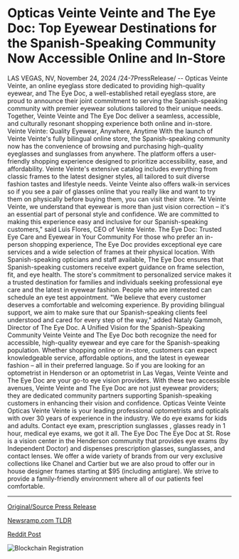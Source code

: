 # Opticas Veinte Veinte and The Eye Doc: Top Eyewear Destinations for the Spanish-Speaking Community Now Accessible Online and In-Store

LAS VEGAS, NV, November 24, 2024 /24-7PressRelease/ -- Opticas Veinte Veinte, an online eyeglass store dedicated to providing high-quality eyewear, and The Eye Doc, a well-established retail eyeglass store, are proud to announce their joint commitment to serving the Spanish-speaking community with premier eyewear solutions tailored to their unique needs. Together, Veinte Veinte and The Eye Doc deliver a seamless, accessible, and culturally resonant shopping experience both online and in-store.  Veinte Veinte: Quality Eyewear, Anywhere, Anytime  With the launch of Veinte Veinte's fully bilingual online store, the Spanish-speaking community now has the convenience of browsing and purchasing high-quality eyeglasses and sunglasses from anywhere. The platform offers a user-friendly shopping experience designed to prioritize accessibility, ease, and affordability. Veinte Veinte's extensive catalog includes everything from classic frames to the latest designer styles, all tailored to suit diverse fashion tastes and lifestyle needs.  Veinte Veinte also offers walk-in services so if you see a pair of glasses online that you really like and want to try them on physically before buying them, you can visit their store.  "At Veinte Veinte, we understand that eyewear is more than just vision correction – it's an essential part of personal style and confidence. We are committed to making this experience easy and inclusive for our Spanish-speaking customers," said Luis Flores, CEO of Veinte Veinte.  The Eye Doc: Trusted Eye Care and Eyewear in Your Community  For those who prefer an in-person shopping experience, The Eye Doc provides exceptional eye care services and a wide selection of frames at their physical location. With Spanish-speaking opticians and staff available, The Eye Doc ensures that Spanish-speaking customers receive expert guidance on frame selection, fit, and eye health. The store's commitment to personalized service makes it a trusted destination for families and individuals seeking professional eye care and the latest in eyewear fashion. People who are interested can schedule an eye test appointment.  "We believe that every customer deserves a comfortable and welcoming experience. By providing bilingual support, we aim to make sure that our Spanish-speaking clients feel understood and cared for every step of the way," added Nataly Gammoh, Director of The Eye Doc.  A Unified Vision for the Spanish-Speaking Community  Veinte Veinte and The Eye Doc both recognize the need for accessible, high-quality eyewear and eye care for the Spanish-speaking population. Whether shopping online or in-store, customers can expect knowledgeable service, affordable options, and the latest in eyewear fashion – all in their preferred language. So if you are looking for an optometrist in Henderson or an optometrist in Las Vegas, Veinte Veinte and The Eye Doc are your go-to eye vision providers.  With these two accessible avenues, Veinte Veinte and The Eye Doc are not just eyewear providers; they are dedicated community partners supporting Spanish-speaking customers in enhancing their vision and confidence.  Opticas Veinte Veinte  Opticas Veinte Veinte is your leading professional optometrists and opticals with over 30 years of experience in the industry. We do eye exams for kids and adults. Contact eye exam, prescription sunglasses , glasses ready in 1 hour, medical eye exams, we got it all.  The Eye Doc  The Eye Doc at St. Rose is a vision center in the Henderson community that provides eye exams (by Independent Doctor) and dispenses prescription glasses, sunglasses, and contact lenses. We offer a wide variety of brands from our very exclusive collections like Chanel and Cartier but we are also proud to offer our in house designer frames starting at $95 (including antiglare). We strive to provide a family-friendly environment where all of our patients feel comfortable. 

---

[Original/Source Press Release](https://www.24-7pressrelease.com/press-release/516535/opticas-veinte-veinte-and-the-eye-doc-top-eyewear-destinations-for-the-spanish-speaking-community-now-accessible-online-and-in-store)
                    

[Newsramp.com TLDR](https://newsramp.com/curated-news/opticas-veinte-veinte-and-the-eye-doc-unite-to-serve-the-spanish-speaking-community/f9216541b1117ef346ab3ebdf9d550da) 

 



[Reddit Post](https://www.reddit.com/r/newsramp/comments/1gym3u3/opticas_veinte_veinte_and_the_eye_doc_unite_to/) 



![Blockchain Registration](https://cdn.newsramp.app/24-7PressRelease/qrcode/2411/24/fine_Krq.webp)